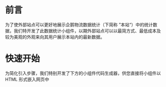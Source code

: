 # 前言
为了使外部站点可以更好地展示企鹅物流数据统计（下简称 ”本站“）中的统计数据，我们特开发了此数据统计小组件，以期外部站点可以以最简方式、最低成本及较为美观的外观来向其用户展示本站内的最新数据。

# 快速开始
为简化引入步骤，我们特别开发了下方的小组件代码生成器，供您直接将小组件以 HTML 形式嵌入网页中
